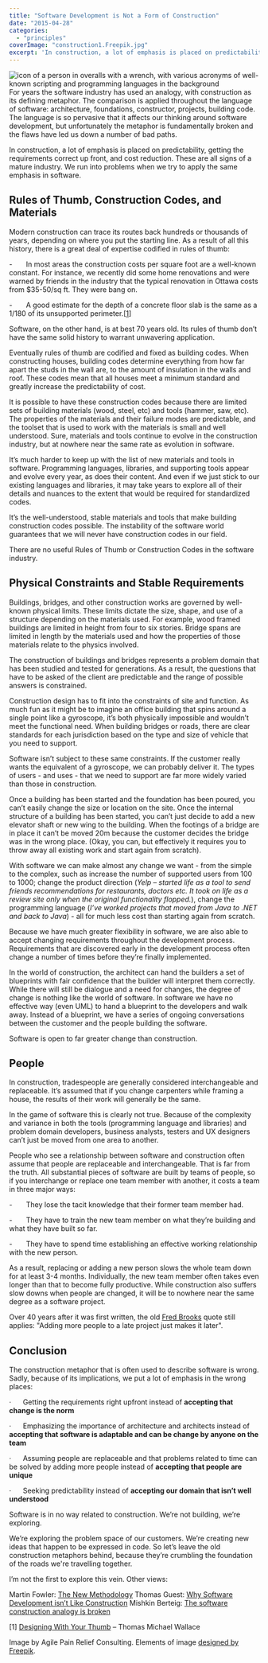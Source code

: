 ```yaml
---
title: "Software Development is Not a Form of Construction"
date: "2015-04-28"
categories: 
  - "principles"
coverImage: "construction1.Freepik.jpg"
excerpt: 'In construction, a lot of emphasis is placed on predictability­, getting the requirements'
---
```


![icon of a person in overalls with a wrench, with various acronyms of well-known scripting and programming languages in the background](src/content/blog/software-development-is-not-a-form-of-construction/images/construction1.Freepik.jpg)For years the software industry has used an analogy, with construction as its defining metaphor. The comparison is applied throughout the language of software: architecture, foundations, constructor, projects, building code. The language is so pervasive that it affects our thinking around software development, but unfortunately the metaphor is fundamentally broken and the flaws have led us down a number of bad paths.

In construction, a lot of emphasis is placed on predictability­, getting the requirements correct up front, and cost reduction. These are all signs of a mature industry. We run into problems when we try to apply the same emphasis in software.

## Rules of Thumb, Construction Codes, and Materials

Modern construction can trace its routes back hundreds or thousands of years, depending on where you put the starting line. As a result of all this history, there is a great deal of expertise codified in rules of thumb:

\-       In most areas the construction costs per square foot are a well-known constant. For instance, we recently did some home renovations and were warned by friends in the industry that the typical renovation in Ottawa costs from $35-50/sq ft. They were bang on.

\-       A good estimate for the depth of a concrete floor slab is the same as a 1/180 of its unsupported perimeter.\[[1](#footnotes)\]

Software, on the other hand, is at best 70 years old. Its rules of thumb don’t have the same solid history to warrant unwavering application.

Eventually rules of thumb are codified and fixed as building codes. When constructing houses, building codes determine everything from how far apart the studs in the wall are, to the amount of insulation in the walls and roof. These codes mean that all houses meet a minimum standard and greatly increase the predictability of cost.

It is possible to have these construction codes because there are limited sets of building materials (wood, steel, etc) and tools (hammer, saw, etc). The properties of the materials and their failure modes are predictable, and the toolset that is used to work with the materials is small and well understood. Sure, materials and tools continue to evolve in the construction industry, but at nowhere near the same rate as evolution in software.

It’s much harder to keep up with the list of new materials and tools in software. Programming languages, libraries, and supporting tools appear and evolve every year, as does their content. And even if we just stick to our existing languages and libraries, it may take years to explore all of their details and nuances to the extent that would be required for standardized codes.

It’s the well-understood, stable materials and tools that make building construction codes possible. The instability of the software world guarantees that we will never have construction codes in our field.

There are no useful Rules of Thumb or Construction Codes in the software industry.

## Physical Constraints and Stable Requirements

Buildings, bridges, and other construction works are governed by well-known physical limits. These limits dictate the size, shape, and use of a structure depending on the materials used. For example, wood framed buildings are limited in height from four to six stories. Bridge spans are limited in length by the materials used and how the properties of those materials relate to the physics involved.

The construction of buildings and bridges represents a problem domain that has been studied and tested for generations. As a result, the questions that have to be asked of the client are predictable and the range of possible answers is constrained.

Construction design has to fit into the constraints of site and function. As much fun as it might be to imagine an office building that spins around a single point like a gyroscope, it’s both physically impossible and wouldn’t meet the functional need. When building bridges or roads, there are clear standards for each jurisdiction based on the type and size of vehicle that you need to support.

Software isn’t subject to these same constraints. If the customer really wants the equivalent of a gyroscope, we can probably deliver it. The types of users - and uses - that we need to support are far more widely varied than those in construction.

Once a building has been started and the foundation has been poured, you can’t easily change the size or location on the site. Once the internal structure of a building has been started, you can’t just decide to add a new elevator shaft or new wing to the building. When the footings of a bridge are in place it can’t be moved 20m because the customer decides the bridge was in the wrong place. (Okay, you can, but effectively it requires you to throw away all existing work and start again from scratch).

With software we can make almost any change we want - from the simple to the complex, such as increase the number of supported users from 100 to 1000; change the product direction (_Yelp – started life as a tool to send friends recommendations for restaurants, doctors etc. It took on life as a review site only when the original functionality flopped._), change the programming language (_I’ve worked projects that moved from Java to .NET and back to Java_) - all for much less cost than starting again from scratch.

Because we have much greater flexibility in software, we are also able to accept changing requirements throughout the development process. Requirements that are discovered early in the development process often change a number of times before they’re finally implemented.

In the world of construction, the architect can hand the builders a set of blueprints with fair confidence that the builder will interpret them correctly. While there will still be dialogue and a need for changes, the degree of change is nothing like the world of software. In software we have no effective way (even UML) to hand a blueprint to the developers and walk away. Instead of a blueprint, we have a series of ongoing conversations between the customer and the people building the software.

Software is open to far greater change than construction.

## People

In construction, tradespeople are generally considered interchangeable and replaceable. It’s assumed that if you change carpenters while framing a house, the results of their work will generally be the same.

In the game of software this is clearly not true. Because of the complexity and variance in both the tools (programming language and libraries) and problem domain developers, business analysts, testers and UX designers can’t just be moved from one area to another.

People who see a relationship between software and construction often assume that people are replaceable and interchangeable. That is far from the truth. All substantial pieces of software are built by teams of people, so if you interchange or replace one team member with another, it costs a team in three major ways:

\-       They lose the tacit knowledge that their former team member had.

\-       They have to train the new team member on what they’re building and what they have built so far.

\-       They have to spend time establishing an effective working relationship with the new person.

As a result, replacing or adding a new person slows the whole team down for at least 3-4 months. Individually, the new team member often takes even longer than that to become fully productive. While construction also suffers slow downs when people are changed, it will be to nowhere near the same degree as a software project.

Over 40 years after it was first written, the old [Fred Brooks](external:https://en.wikipedia.org/wiki/The_Mythical_Man-Month) quote still applies: "Adding more people to a late project just makes it later".

## Conclusion

The construction metaphor that is often used to describe software is wrong. Sadly, because of its implications, we put a lot of emphasis in the wrong places:

·      Getting the requirements right upfront instead of **accepting that change is the norm**

·      Emphasizing the importance of architecture and architects instead of **accepting that software is adaptable and can be change by anyone on the team**

·      Assuming people are replaceable and that problems related to time can be solved by adding more people instead of **accepting that people are unique**

·      Seeking predictability instead of **accepting our domain that isn’t well understood**

Software is in no way related to construction. We’re not building, we’re exploring.

We’re exploring the problem space of our customers. We’re creating new ideas that happen to be expressed in code. So let’s leave the old construction metaphors behind, because they’re crumbling the foundation of the roads we're travelling together.

I’m not the first to explore this vein. Other views:

Martin Fowler: [The New Methodology](external:https://www.martinfowler.com/articles/newMethodology.html#SeparationOfDesignAndConstruction) Thomas Guest: [Why Software Development isn’t Like Construction](external:https://wordaligned.org/articles/why-software-development-isnt-like-construction) Mishkin Berteig: [The software construction analogy is broken](external:https://www.kuro5hin.org/story/2003/3/13/211831/159)

\[1\] [Designing With Your Thumb](external:https://www.beingbrunel.com/designing-with-your-thumb/) – Thomas Michael Wallace

Image by Agile Pain Relief Consulting. Elements of image [designed by Freepik](external:https://www.freepik.com/).
